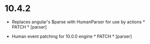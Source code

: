 10.4.2
======

- Replaces angular's $parse with HumanParser for use by actions * PATCH * [parser]

- Human event patching for 10.0.0 engine * PATCH * [parser]